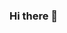 ### Hi there 👋

<!--

Here are some ideas to get you started:

- 🔭 I’m currently working on visulaization assignment
-->
